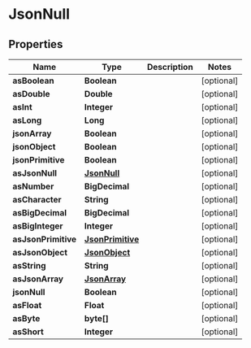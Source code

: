

# JsonNull


## Properties

| Name | Type | Description | Notes |
|------------ | ------------- | ------------- | -------------|
|**asBoolean** | **Boolean** |  |  [optional] |
|**asDouble** | **Double** |  |  [optional] |
|**asInt** | **Integer** |  |  [optional] |
|**asLong** | **Long** |  |  [optional] |
|**jsonArray** | **Boolean** |  |  [optional] |
|**jsonObject** | **Boolean** |  |  [optional] |
|**jsonPrimitive** | **Boolean** |  |  [optional] |
|**asJsonNull** | [**JsonNull**](JsonNull.md) |  |  [optional] |
|**asNumber** | **BigDecimal** |  |  [optional] |
|**asCharacter** | **String** |  |  [optional] |
|**asBigDecimal** | **BigDecimal** |  |  [optional] |
|**asBigInteger** | **Integer** |  |  [optional] |
|**asJsonPrimitive** | [**JsonPrimitive**](JsonPrimitive.md) |  |  [optional] |
|**asJsonObject** | [**JsonObject**](JsonObject.md) |  |  [optional] |
|**asString** | **String** |  |  [optional] |
|**asJsonArray** | [**JsonArray**](JsonArray.md) |  |  [optional] |
|**jsonNull** | **Boolean** |  |  [optional] |
|**asFloat** | **Float** |  |  [optional] |
|**asByte** | **byte[]** |  |  [optional] |
|**asShort** | **Integer** |  |  [optional] |



